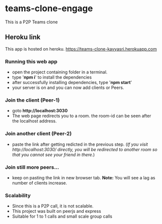 # teams-clone-engage
This is a P2P Teams clone 

## Heroku link
This app is hosted on heroku.
https://teams-clone-kavyasri.herokuapp.com

### Running this web app
- open the project containing folder in a terminal. 
- type '**npm i**' to install the dependencies
- after successfully installing dependencies, type '**npm start**'
- your server is on and you can now add clients or Peers.

### Join the client (Peer-1)
- goto **http://localhost:3030**
- The web page redirects you to a room. the room-id can be seen after the localhost address. 

### Join another client (Peer-2)
- paste the link after getting redicted in the previous step. (_If you visit http://localhost:3030/ directly, you will be redirected to another room so that you cannot see your friend in there._)

### Join still more peers...
- keep on pasting the link in new browser tab. 
**Note:** You will see a lag as number of clients increase.

### Scalability
- Since this is a P2P call, it is not scalable.
- This project was built on peerjs and express
- Suitable for 1 to 1 calls and small scale group calls


